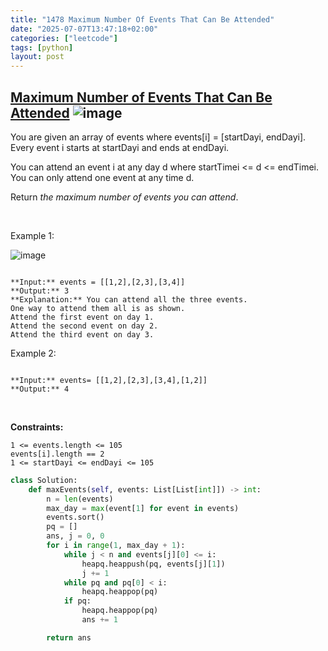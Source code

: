 ```yaml
---
title: "1478 Maximum Number Of Events That Can Be Attended"
date: "2025-07-07T13:47:18+02:00"
categories: ["leetcode"]
tags: [python]
layout: post
---
```


## [Maximum Number of Events That Can Be Attended](https://leetcode.com/problems/maximum-number-of-events-that-can-be-attended) ![image](https://img.shields.io/badge/Difficulty-Medium-orange)

You are given an array of events where events[i] = [startDayi, endDayi]. Every event i starts at startDayi and ends at endDayi.

You can attend an event i at any day d where startTimei <= d <= endTimei. You can only attend one event at any time d.

Return *the maximum number of events you can attend*.

 

Example 1:

![image](https://assets.leetcode.com/uploads/2020/02/05/e1.png)
```

**Input:** events = [[1,2],[2,3],[3,4]]
**Output:** 3
**Explanation:** You can attend all the three events.
One way to attend them all is as shown.
Attend the first event on day 1.
Attend the second event on day 2.
Attend the third event on day 3.

```

Example 2:

```

**Input:** events= [[1,2],[2,3],[3,4],[1,2]]
**Output:** 4

```

 

**Constraints:**

	1 <= events.length <= 105
	events[i].length == 2
	1 <= startDayi <= endDayi <= 105

```python
class Solution:
    def maxEvents(self, events: List[List[int]]) -> int:
        n = len(events)
        max_day = max(event[1] for event in events)
        events.sort()
        pq = []
        ans, j = 0, 0
        for i in range(1, max_day + 1):
            while j < n and events[j][0] <= i:
                heapq.heappush(pq, events[j][1])
                j += 1
            while pq and pq[0] < i:
                heapq.heappop(pq)
            if pq:
                heapq.heappop(pq)
                ans += 1

        return ans
```